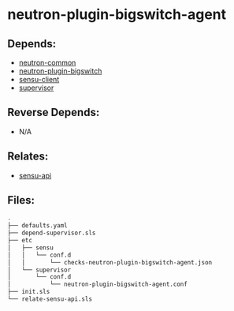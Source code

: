 # neutron-plugin-bigswitch-agent

## Depends:

  -  [neutron-common](/salt/neutron-common)
  -  [neutron-plugin-bigswitch](/salt/neutron-plugin-bigswitch)
  -  [sensu-client](/salt/sensu-client)
  -  [supervisor](/salt/supervisor)

## Reverse Depends:

  -  N/A

## Relates:

  -  [sensu-api](/salt/sensu-api)

## Files:

```bash
.
├── defaults.yaml
├── depend-supervisor.sls
├── etc
│   ├── sensu
│   │   └── conf.d
│   │       └── checks-neutron-plugin-bigswitch-agent.json
│   └── supervisor
│       └── conf.d
│           └── neutron-plugin-bigswitch-agent.conf
├── init.sls
└── relate-sensu-api.sls
```
